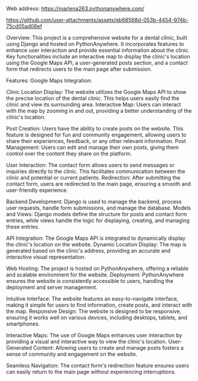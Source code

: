 Web address: https://marlena263.pythonanywhere.com/

https://github.com/user-attachments/assets/eb68568d-053b-4454-974b-75cd05ad08ef

Overview:
This project is a comprehensive website for a dental clinic, built using Django and hosted on PythonAnywhere. It incorporates features to enhance user interaction and provide essential information about the clinic. Key functionalities include an interactive map to display the clinic's location using the Google Maps API, a user-generated posts section, and a contact form that redirects users to the main page after submission.

Features:
Google Maps Integration:

Clinic Location Display: The website utilizes the Google Maps API to show the precise location of the dental clinic. This helps users easily find the clinic and view its surrounding area.
Interactive Map: Users can interact with the map by zooming in and out, providing a better understanding of the clinic's location.

Post Creation: 
Users have the ability to create posts on the website. This feature is designed for fun and community engagement, allowing users to share their experiences, feedback, or any other relevant information.
Post Management: Users can edit and manage their own posts, giving them control over the content they share on the platform.

User Interaction: 
The contact form allows users to send messages or inquiries directly to the clinic. This facilitates communication between the clinic and potential or current patients.
Redirection: After submitting the contact form, users are redirected to the main page, ensuring a smooth and user-friendly experience.

Backend Development: 
Django is used to manage the backend, process user requests, handle form submissions, and manage the database.
Models and Views: Django models define the structure for posts and contact form entries, while views handle the logic for displaying, creating, and managing these entries.

API Integration: 
The Google Maps API is integrated to dynamically display the clinic's location on the website.
Dynamic Location Display: The map is generated based on the clinic's address, providing an accurate and interactive visual representation.

Web Hosting: 
The project is hosted on PythonAnywhere, offering a reliable and scalable environment for the website.
Deployment: PythonAnywhere ensures the website is consistently accessible to users, handling the deployment and server management.

Intuitive Interface: 
The website features an easy-to-navigate interface, making it simple for users to find information, create posts, and interact with the map.
Responsive Design: The website is designed to be responsive, ensuring it works well on various devices, including desktops, tablets, and smartphones.

Interactive Maps: 
The use of Google Maps enhances user interaction by providing a visual and interactive way to view the clinic's location.
User-Generated Content: Allowing users to create and manage posts fosters a sense of community and engagement on the website.

Seamless Navigation: 
The contact form's redirection feature ensures users can easily return to the main page without experiencing interruptions.
